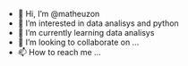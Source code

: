 - 👋 Hi, I’m @matheuzon
- 👀 I’m interested in data analisys and python
- 🌱 I’m currently learning data analisys
- 💞️ I’m looking to collaborate on ...
- 📫 How to reach me ...

<!---
matheuzon/matheuzon is a ✨ special ✨ repository because its `README.md` (this file) appears on your GitHub profile.
You can click the Preview link to take a look at your changes.
--->
